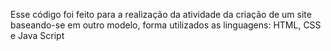 

Esse código foi feito para a realização da atividade da criação de um site baseando-se em outro modelo, forma utilizados as linguagens: HTML, CSS e Java Script